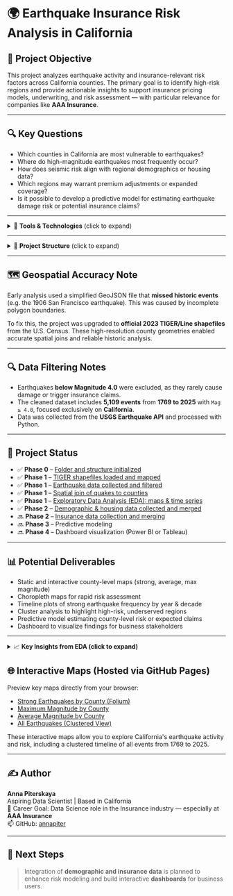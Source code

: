 # 🌍 Earthquake Insurance Risk Analysis in California

## 📌 Project Objective

This project analyzes earthquake activity and insurance-relevant risk factors across California counties. The primary goal is to identify high-risk regions and provide actionable insights to support insurance pricing models, underwriting, and risk assessment — with particular relevance for companies like **AAA Insurance**.

---

## 🔍 Key Questions

- Which counties in California are most vulnerable to earthquakes?
- Where do high-magnitude earthquakes most frequently occur?
- How does seismic risk align with regional demographics or housing data?
- Which regions may warrant premium adjustments or expanded coverage?
- Is it possible to develop a predictive model for estimating earthquake damage risk or potential insurance claims?

---

<details>
<summary>🧰 <strong>Tools & Technologies</strong> (click to expand)</summary>

- **Python**: pandas, geopandas, matplotlib, seaborn, folium, scikit-learn  
- **Jupyter Notebooks**  
- **Power BI / Tableau** (for future dashboards)  
- **USGS Earthquake API** and **U.S. Census TIGER/Line Shapefiles**

</details>

---

<details>
<summary>📂 <strong>Project Structure</strong> (click to expand)</summary>
    
earthquake_insurance_project/
├── data/ # Raw input files (shapefiles, CSVs, exports)
├── notebooks/ # Jupyter notebooks organized by stage
│ ├── 01_data_collection.ipynb
│ ├── 02_demographics_and_housing_data.ipynb
│ ├── 03_insurance_variables.ipynb (planned)
├── output/ # Processed data, maps, charts, summaries
├── scripts/ # Python scripts (optional)
├── dashboards/ # Power BI / Tableau dashboards (future)
├── README.md # Project overview and insights
└── requirements.txt

</details>

---

## 🗺️ Geospatial Accuracy Note

Early analysis used a simplified GeoJSON file that **missed historic events** (e.g. the 1906 San Francisco earthquake). This was caused by incomplete polygon boundaries.

To fix this, the project was upgraded to **official 2023 TIGER/Line shapefiles** from the U.S. Census. These high-resolution county geometries enabled accurate spatial joins and reliable historic analysis.

---

## 🔍 Data Filtering Notes

- Earthquakes **below Magnitude 4.0** were excluded, as they rarely cause damage or trigger insurance claims.
- The cleaned dataset includes **5,109 events** from **1769 to 2025** with `Mag ≥ 4.0`, focused exclusively on **California**.
- Data was collected from the **USGS Earthquake API** and processed with Python.

---

## 🚧 Project Status

- ✅ **Phase 0** – [Folder and structure initialized](https://github.com/annapiter/earthquake-insurance-analysis)
- ✅ **Phase 1** – [TIGER shapefiles loaded and mapped](https://github.com/annapiter/earthquake-insurance-analysis/blob/main/notebooks/01_data_collection.ipynb)
- ✅ **Phase 1** – [Earthquake data collected and filtered](https://github.com/annapiter/earthquake-insurance-analysis/blob/main/notebooks/01_data_collection.ipynb)
- ✅ **Phase 1** – [Spatial join of quakes to counties](https://github.com/annapiter/earthquake-insurance-analysis/blob/main/notebooks/01_data_collection.ipynb)
- ✅ **Phase 1** – [Exploratory Data Analysis (EDA): maps & time series](https://github.com/annapiter/earthquake-insurance-analysis/blob/main/notebooks/01_data_collection.ipynb)
- ✅ **Phase 2** – [Demographic & housing data collected and merged](https://github.com/annapiter/earthquake-insurance-analysis/blob/main/notebooks/02_demographics_and_housing_data.ipynb)
- 🔜 **Phase 2** – [Insurance data collection and merging](https://github.com/annapiter/earthquake-insurance-analysis/blob/main/notebooks/03_insurance_variables.ipynb)
- 🔜 **Phase 3** – Predictive modeling
- 🔜 **Phase 4** – Dashboard visualization (Power BI or Tableau)

---


## 📊 Potential Deliverables

- Static and interactive county-level maps (strong, average, max magnitude)
- Choropleth maps for rapid risk assessment
- Timeline plots of strong earthquake frequency by year & decade
- Cluster analysis to highlight high-risk, underserved regions
- Predictive model estimating county-level risk or expected claims
- Dashboard to visualize findings for business stakeholders

---

<details>
<summary>📈 <strong>Key Insights from EDA (click to expand)</strong></summary>

- **San Bernardino**, **Humboldt**, and **Santa Clara** recorded the **highest number** of strong earthquakes (`Mag ≥ 6.0`)
- **San Luis Obispo (7.93)** and **San Francisco (7.90)** experienced the **strongest recorded earthquakes**
- Strong earthquakes are **rare but geographically concentrated**, mostly affecting inland and coastal fault zones
- Seismic activity shows **notable spikes in early & mid 20th century**
- Using **official TIGER/Line boundaries** corrected spatial errors — e.g. recovering the historic 1906 San Francisco event
- Counties with frequent or extreme events may warrant **premium adjustments** or **enhanced coverage**
- Visualizations (choropleths, timelines, folium maps) offer valuable insights for **underwriting and strategic planning**

</details>

## 🌐 Interactive Maps (Hosted via GitHub Pages)

Preview key maps directly from your browser:

- [Strong Earthquakes by County (Folium)](https://annapiter.github.io/earthquake-insurance-analysis/strong_quakes_map.html)
- [Maximum Magnitude by County](https://annapiter.github.io/earthquake-insurance-analysis/max_magnitude_map.html)
- [Average Magnitude by County](https://annapiter.github.io/earthquake-insurance-analysis/avg_magnitude_map.html)
- [All Earthquakes (Clustered View)](https://annapiter.github.io/earthquake-insurance-analysis/all_earthquakes_clustered.html)

These interactive maps allow you to explore California's earthquake activity and risk, including a clustered timeline of all events from 1769 to 2025.


---

## ✍️ Author

**Anna Piterskaya**  
Aspiring Data Scientist | Based in California  
🎯 Career Goal: Data Science role in the Insurance industry — especially at **AAA Insurance**  
📫 GitHub: [annapiter](https://github.com/annapiter)

---

## 🚀 Next Steps

> Integration of **demographic and insurance data** is planned to enhance risk modeling and build interactive **dashboards** for business users.
